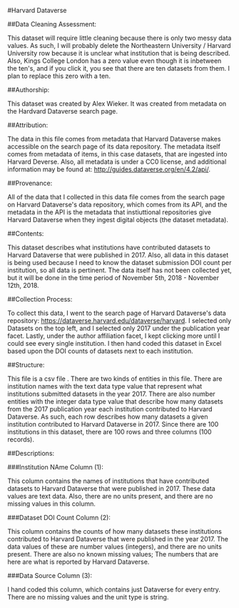 #Harvard Dataverse

##Data Cleaning Assessment: 

This dataset will require little cleaning because there is only two messy data values. As such, I will probably delete the Northeastern University / Harvard University row because it is unclear what institution that is being described. Also, Kings College London has a zero value even though it is inbetween the ten's, and if you click it, you see that there are ten datasets from them. I plan to replace this zero with a ten.

##Authorship: 

This dataset was created by Alex Wieker. It was created from metadata on the Hardvard Dataverse search page. 

##Attribution: 

The data in this file comes from metadata that Harvard Dataverse makes accessible on the search page of its data repository. The metadata itself comes from metadata of items, in this case datasets, that are ingested into Harvard Deverse. Also, all metadata is under a CC0 license, and additional information may be found at: http://guides.dataverse.org/en/4.2/api/. 

##Provenance: 

All of the data that I collected in this data file comes from the search page on Harvard Dataverse's data repository, which comes from its API, and the metadata in the API is the metadata that instiuttional repositories give Harvard Dataverse when they ingest digital objects (the dataset metadata).

##Contents: 

This dataset describes what institutions have contributed datasets to Harvard Dataverse that were published in 2017. Also, all data in this dataset is being used because I need to know the dataset submission DOI count per institution, so all data is pertinent. The data itself has not been collected yet, but it will be done in the time period of November 5th, 2018 - November 12th, 2018.

##Collection Process: 

To collect this data, I went to the search page of Harvard Dataverse's data repository: 
https://dataverse.harvard.edu/dataverse/harvard. I selected only Datasets on the top left,  and I selected only 2017 under the publication year facet. Lastly, under the author affiliation facet, I kept clicking more until I could see every single institution. I then hand coded this dataset in Excel based upon the DOI counts of datasets next to each institution. 

##Structure: 

This file is a csv file . There are two kinds of entities in this file. There are institution names with the text data type value that represent what institutions submitted datasets in the year 2017. There are also number entities with the integer data type value that describe how many datasets from the 2017 publication year each institution contributed to Harvard Dataverse. As such, each row describes how many datasets a given institution contributed to Harvard Dataverse in 2017. Since there are 100 institutions in this dataset, there are 100 rows and three columns (100 records). 

##Descriptions:

###Institution NAme Column (1): 

This column contains the names of institutions that have contributed datasets to Harvard Dataverse that were published in 2017. These data values are text data. Also, there are no units present, and there are no missing values in this column. 

###Dataset DOI Count Column (2): 

This column contains the counts of how many datasets these institutions contributed to Harvard Dataverse that were published in the year 2017. The data values of these are number values (integers), and there are no units present. There are also no known missing values; The numbers that are here are what is reported by Harvard Dataverse. 

###Data Source Column (3):

I hand coded this column, which contains just Dataverse for every entry. There are no missing values and the unit type is string.

